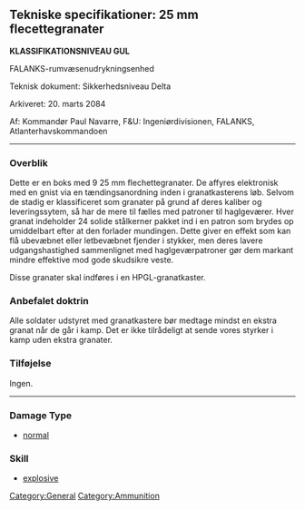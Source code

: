 ## Tekniske specifikationer: 25 mm flecettegranater

**KLASSIFIKATIONSNIVEAU GUL**

FALANKS-rumvæsenudrykningsenhed

Teknisk dokument: Sikkerhedsniveau Delta

Arkiveret: 20. marts 2084

Af: Kommandør Paul Navarre, F&U: Ingeniørdivisionen, FALANKS,
Atlanterhavskommandoen

------------------------------------------------------------------------

### Overblik

Dette er en boks med 9 25 mm flechettegranater. De affyres elektronisk
med en gnist via en tændingsanordning inden i granatkasterens løb.
Selvom de stadig er klassificeret som granater på grund af deres kaliber
og leveringssytem, så har de mere til fælles med patroner til
haglgeværer. Hver granat indeholder 24 solide stålkerner pakket ind i en
patron som brydes op umiddelbart efter at den forlader mundingen. Dette
giver en effekt som kan flå ubevæbnet eller letbevæbnet fjender i
stykker, men deres lavere udgangshastighed sammenlignet med
haglgeværpatroner gør dem markant mindre effektive mod gode skudsikre
veste.

Disse granater skal indføres i en HPGL-granatkaster.

### Anbefalet doktrin

Alle soldater udstyret med granatkastere bør medtage mindst en ekstra
granat når de går i kamp. Det er ikke tilrådeligt at sende vores styrker
i kamp uden ekstra granater.

### Tilføjelse

Ingen.

------------------------------------------------------------------------

### Damage Type

- [normal](Damage/normal "wikilink")

### Skill

- [explosive](Skills/explosive "wikilink")

[Category:General](Category:General "wikilink")
[Category:Ammunition](Category:Ammunition "wikilink")